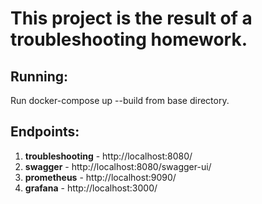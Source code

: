 <h1>This project is the result of a troubleshooting homework.</h1>

<h2>Running:</h2>
<p>Run docker-compose up --build from base directory.</p>

<h2>Endpoints:</h2>
<ol>
<li><b>troubleshooting</b> - http://localhost:8080/</li>
<li><b>swagger</b> - http://localhost:8080/swagger-ui/</li>
<li><b>prometheus</b> - http://localhost:9090/</li>
<li><b>grafana</b> - http://localhost:3000/</li>
</ol>
